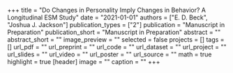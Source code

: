+++
title = "Do Changes in Personality Imply Changes in Behavior? A Longitudinal ESM Study"
date = "2021-01-01"
authors = ["E. D. Beck", "Joshua J. Jackson"]
publication_types = ["2"]
publication = "Manuscript in Preparation"
publication_short = "Manuscript in Preparation"
abstract = ""
abstract_short = ""
image_preview = ""
selected = false
projects = []
tags = []
url_pdf = ""
url_preprint = ""
url_code = ""
url_dataset = ""
url_project = ""
url_slides = ""
url_video = ""
url_poster = ""
url_source = ""
math = true
highlight = true
[header]
image = ""
caption = ""
+++
